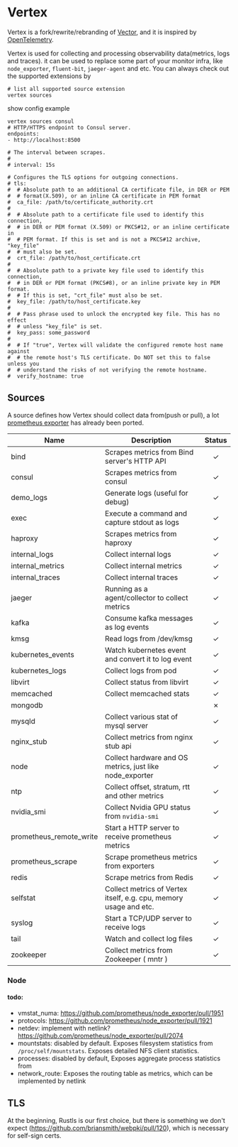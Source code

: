 # Vertex

Vertex is a fork/rewrite/rebranding of [Vector](https://github.com/vectordotdev/vector), and it is inspired 
by [OpenTelemetry](https://opentelemetry.io/).

Vertex is used for collecting and processing observability data(metrics, logs and traces). it can be used to
replace some part of your monitor infra, like `node_exporter`, `fluent-bit`, `jaeger-agent` and etc. You can
always check out the supported extensions by 
```shell
# list all supported source extension
vertex sources
```

show config example
```shell
vertex sources consul
# HTTP/HTTPS endpoint to Consul server.
endpoints:
- http://localhost:8500

# The interval between scrapes.
#
# interval: 15s

# Configures the TLS options for outgoing connections.
# tls:
#  # Absolute path to an additional CA certificate file, in DER or PEM
#  # format(X.509), or an inline CA certificate in PEM format
#  ca_file: /path/to/certificate_authority.crt
#  
#  # Absolute path to a certificate file used to identify this connection,
#  # in DER or PEM format (X.509) or PKCS#12, or an inline certificate in
#  # PEM format. If this is set and is not a PKCS#12 archive, "key_file"
#  # must also be set.
#  crt_file: /path/to/host_certificate.crt
#  
#  # Absolute path to a private key file used to identify this connection,
#  # in DER or PEM format (PKCS#8), or an inline private key in PEM format.
#  # If this is set, "crt_file" must also be set.
#  key_file: /path/to/host_certificate.key
#  
#  # Pass phrase used to unlock the encrypted key file. This has no effect
#  # unless "key_file" is set.
#  key_pass: some_password
#  
#  # If "true", Vertex will validate the configured remote host name against
#  # the remote host's TLS certificate. Do NOT set this to false unless you
#  # understand the risks of not verifying the remote hostname.
#  verify_hostname: true
```

## Sources
A source defines how Vertex should collect data from(push or pull), 
a lot [prometheus exporter](https://prometheus.io/docs/instrumenting/exporters/#exporters-and-integrations)
has already been ported.

| Name                    | Description                                                       | Status  |
|-------------------------|-------------------------------------------------------------------|:-------:|
| bind                    | Scrapes metrics from Bind server's HTTP API                       | &check; |
| consul                  | Scrapes metrics from consul                                       | &check; |
| demo_logs               | Generate logs (useful for debug)                                  | &check; |
| exec                    | Execute a command and capture stdout as logs                      | &check; |
| haproxy                 | Scrapes metrics from haproxy                                      | &check; |
| internal_logs           | Collect internal logs                                             | &check; |
| internal_metrics        | Collect internal metrics                                          | &check; |
| internal_traces         | Collect internal traces                                           | &check; |
| jaeger                  | Running as a agent/collector to collect metrics                   | &check; |
| kafka                   | Consume kafka messages as log events                              | &check; |
| kmsg                    | Read logs from /dev/kmsg                                          | &check; |
| kubernetes_events       | Watch kubernetes event and convert it to log event                | &check; |
| kubernetes_logs         | Collect logs from pod                                             | &check; |
| libvirt                 | Collect status from libvirt                                       | &check; |
| memcached               | Collect memcached stats                                           | &check; |
| mongodb                 |                                                                   | &cross; |
| mysqld                  | Collect various stat of mysql server                              | &check; |
| nginx_stub              | Collect metrics from nginx stub api                               | &check; |
| node                    | Collect hardware and OS metrics, just like node_exporter          | &check; |
| ntp                     | Collect offset, stratum, rtt and other metrics                    | &check; |
| nvidia_smi              | Collect Nvidia GPU status from `nvidia-smi`                       | &check; |
| prometheus_remote_write | Start a HTTP server to receive prometheus metrics                 | &check; |
| prometheus_scrape       | Scrape prometheus metrics from exporters                          | &check; |
| redis                   | Scrape metrics from Redis                                         | &check; |
| selfstat                | Collect metrics of Vertex itself, e.g. cpu, memory usage and etc. | &check; |
| syslog                  | Start a TCP/UDP server to receive logs                            | &check; |
| tail                    | Watch and collect log files                                       | &check; |
| zookeeper               | Collect metrics from Zookeeper ( mntr )                           | &check; |

### Node
#### todo:
- vmstat_numa: https://github.com/prometheus/node_exporter/pull/1951
- protocols: https://github.com/prometheus/node_exporter/pull/1921
- netdev: implement with netlink? https://github.com/prometheus/node_exporter/pull/2074
- mountstats: disabled by default. Exposes filesystem statistics from `/proc/self/mountstats`. 
  Exposes detailed NFS client statistics.
- processes: disabled by default, Exposes aggregate process statistics from
- network_route: Exposes the routing table as metrics, which can be implemented by netlink

## TLS
At the beginning, Rustls is our first choice, but there is something we don't expect
(https://github.com/briansmith/webpki/pull/120), which is necessary for self-sign certs.